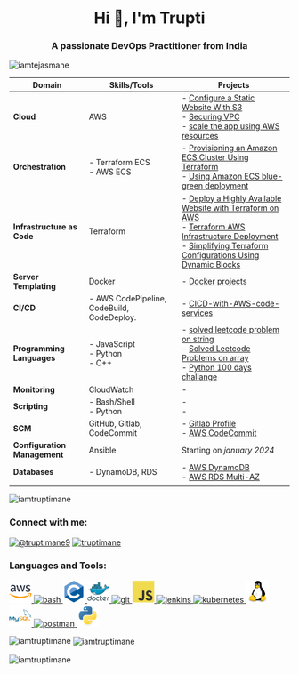 <h1 align="center">Hi 👋, I'm Trupti</h1>
<h3 align="center">A passionate DevOps Practitioner from India</h3>
<p align="left"> <img src="https://komarev.com/ghpvc/?username=iamtejasmane&label=Profile%20views&color=0e75b6&style=flat" alt="iamtejasmane" /> </p>

| Domain                       | Skills/Tools                                   | Projects                                                                                                                                                                                                                                                                                                                                                                                                                                                               |
| ---------------------------- | ---------------------------------------------- | ---------------------------------------------------------------------------------------------------------------------------------------------------------------------------------------------------------------------------------------------------------------------------------------------------------------------------------------------------------------------------------------------------------------------------------------------------------------------- |
| **Cloud**                    | AWS                                            | - [Configure a Static Website With S3](https://github.com/iamtruptimane/configure-static-website)<br>- [Securing VPC](https://github.com/iamtruptimane/securing-vpc)<br>- [scale the app using AWS resources]()                                                                                                                                                                                                                                                        |
| **Orchestration**            | - Terraform ECS<br>- AWS ECS                   | - [Provisioning an Amazon ECS Cluster Using Terraform](https://github.com/iamtruptimane/provosioning-ESC-cluster-using-terraform)<br> - [Using Amazon ECS blue-green deployment](https://github.com/iamtruptimane/ECS-blue-green-deployment)                                                                                                                                                                                                                           |
| **Infrastructure as Code**   | Terraform                                      | - [Deploy a Highly Available Website with Terraform on AWS](https://github.com/iamtruptimane/Terraform-projects/tree/main/05-deploy-highly-available-website)<br>- [Terraform AWS Infrastructure Deployment](https://github.com/iamtruptimane/Terraform-projects/tree/main/02-create-infrastructure)<br>- [Simplifying Terraform Configurations Using Dynamic Blocks](https://github.com/iamtruptimane/Terraform-projects/tree/main/06-create-res-using-dynamic-block) |
| **Server Templating**        | Docker                                         | - [Docker projects](https://github.com/iamtruptimane/docker-projects)                                                                                                                                                                                                                                                                                                                                                                                                  |
| **CI/CD**                    | - AWS CodePipeline, CodeBuild, CodeDeploy.<br> | - [CICD-with-AWS-code-services](https://github.com/iamtruptimane/CICD-with-AWS-code-services)                                                                                                                                                                                                                                                                                                                                                                          |
| **Programming Languages**    | - JavaScript<br>- Python<br>- C++              | - [solved leetcode problem on string](https://github.com/iamtruptimane/python-programs/tree/main/leetcode/string)<br>- [Solved Leetcode Problems on array](https://github.com/iamtruptimane/python-programs/tree/main/leetcode/array)<br>- [Python 100 days challange](https://github.com/iamtruptimane/python-programs/tree/main/leetcode)                                                                                                                            |
| **Monitoring**               | CloudWatch                                     | - []()                                                                                                                                                                                                                                                                                                                                                                                                                                                                 |
| **Scripting**                | - Bash/Shell<br>- Python                       | - []()<br>- []()                                                                                                                                                                                                                                                                                                                                                                                                                                                       |
| **SCM**                      | GitHub, Gitlab, CodeCommit                     | - [Gitlab Profile](https://github.com/iamtruptimane)<br>- [AWS CodeCommit](https://github.com/iamtruptimane/CICD-with-AWS-code-services)                                                                                                                                                                                                                                                                                                                               |
| **Configuration Management** | Ansible                                        | Starting on _january 2024_                                                                                                                                                                                                                                                                                                                                                                                                                                             |
| **Databases**                | - DynamoDB, RDS                                | - [AWS DynamoDB](https://github.com/iamtruptimane/create-DynamoDB-table)<br>- [AWS RDS Multi-AZ](https://github.com/iamtruptimane/create-RDS-database)                                                                                                                                                                                                                                                                                                                 |
|                              |

<p align="left"> <img src="https://komarev.com/ghpvc/?username=iamtruptimane&label=Profile%20views&color=0e75b6&style=flat" alt="iamtruptimane" /> </p>

<h3 align="left">Connect with me:</h3>
<p align="left">
<a href="https://twitter.com/@truptimane9" target="blank"><img align="center" src="https://raw.githubusercontent.com/rahuldkjain/github-profile-readme-generator/master/src/images/icons/Social/twitter.svg" alt="@truptimane9" height="30" width="40" /></a>
<a href="https://www.leetcode.com/truptimane" target="blank"><img align="center" src="https://raw.githubusercontent.com/rahuldkjain/github-profile-readme-generator/master/src/images/icons/Social/leet-code.svg" alt="truptimane" height="30" width="40" /></a>
</p>

<h3 align="left">Languages and Tools:</h3>
<p align="left"> <a href="https://aws.amazon.com" target="_blank" rel="noreferrer"> <img src="https://raw.githubusercontent.com/devicons/devicon/master/icons/amazonwebservices/amazonwebservices-original-wordmark.svg" alt="aws" width="40" height="40"/> </a> <a href="https://www.gnu.org/software/bash/" target="_blank" rel="noreferrer"> <img src="https://www.vectorlogo.zone/logos/gnu_bash/gnu_bash-icon.svg" alt="bash" width="40" height="40"/> </a> <a href="https://www.cprogramming.com/" target="_blank" rel="noreferrer"> <img src="https://raw.githubusercontent.com/devicons/devicon/master/icons/c/c-original.svg" alt="c" width="40" height="40"/> </a> <a href="https://www.docker.com/" target="_blank" rel="noreferrer"> <img src="https://raw.githubusercontent.com/devicons/devicon/master/icons/docker/docker-original-wordmark.svg" alt="docker" width="40" height="40"/> </a> <a href="https://git-scm.com/" target="_blank" rel="noreferrer"> <img src="https://www.vectorlogo.zone/logos/git-scm/git-scm-icon.svg" alt="git" width="40" height="40"/> </a> <a href="https://developer.mozilla.org/en-US/docs/Web/JavaScript" target="_blank" rel="noreferrer"> <img src="https://raw.githubusercontent.com/devicons/devicon/master/icons/javascript/javascript-original.svg" alt="javascript" width="40" height="40"/> </a> <a href="https://www.jenkins.io" target="_blank" rel="noreferrer"> <img src="https://www.vectorlogo.zone/logos/jenkins/jenkins-icon.svg" alt="jenkins" width="40" height="40"/> </a> <a href="https://kubernetes.io" target="_blank" rel="noreferrer"> <img src="https://www.vectorlogo.zone/logos/kubernetes/kubernetes-icon.svg" alt="kubernetes" width="40" height="40"/> </a> <a href="https://www.linux.org/" target="_blank" rel="noreferrer"> <img src="https://raw.githubusercontent.com/devicons/devicon/master/icons/linux/linux-original.svg" alt="linux" width="40" height="40"/> </a> <a href="https://www.mysql.com/" target="_blank" rel="noreferrer"> <img src="https://raw.githubusercontent.com/devicons/devicon/master/icons/mysql/mysql-original-wordmark.svg" alt="mysql" width="40" height="40"/> </a> <a href="https://postman.com" target="_blank" rel="noreferrer"> <img src="https://www.vectorlogo.zone/logos/getpostman/getpostman-icon.svg" alt="postman" width="40" height="40"/> </a> <a href="https://www.python.org" target="_blank" rel="noreferrer"> <img src="https://raw.githubusercontent.com/devicons/devicon/master/icons/python/python-original.svg" alt="python" width="40" height="40"/> </a> </p>

<p><img align="left" src="https://github-readme-stats.vercel.app/api/top-langs?username=iamtruptimane&show_icons=true&locale=en&layout=compact" alt="iamtruptimane" /></p>

<p>&nbsp;<img align="center" src="https://github-readme-stats.vercel.app/api?username=iamtruptimane&show_icons=true&locale=en" alt="iamtruptimane" /></p>

<p><img align="center" src="https://github-readme-streak-stats.herokuapp.com/?user=iamtruptimane&" alt="iamtruptimane" /></p>

<!--
**iamtruptimane/iamtruptimane** is a ✨ _special_ ✨ repository because its `README.md` (this file) appears on your GitHub profile.

Here are some ideas to get you started:

- 🔭 I’m currently working on ...
- 🌱 I’m currently learning ...
- 👯 I’m looking to collaborate on ...
- 🤔 I’m looking for help with ...
- 💬 Ask me about ...
- 📫 How to reach me: ...
- 😄 Pronouns: ...
- ⚡ Fun fact: ...
-->
